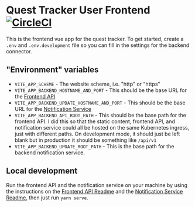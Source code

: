 # Quest Tracker User Frontend [![CircleCI](https://circleci.com/gh/emanguy/QuestTracker-UserFrontend.svg?style=svg)](https://circleci.com/gh/emanguy/QuestTracker-UserFrontend)

This is the frontend vue app for the quest tracker. To get started, create a `.env` and `.env.development` file
so you can fill in the settings for the backend connector.

## "Environment" variables

* `VITE_APP_SCHEME` - The website scheme, i.e. "http" or "https"
* `VITE_APP_BACKEND_HOSTNAME_AND_PORT` - This should be the base URL for the [Frontend API](https://github.com/emanguy/QuestTracker-FrontendApi)
* `VITE_APP_BACKEND_UPDATE_HOSTNAME_AND_PORT` - This should be the base URL for the [Notification Service](https://github.com/emanguy/QuestTracker-NotificationService)
* `VITE_APP_BACKEND_API_ROOT_PATH` - This should be the base path for the frontend API. I did this so that the static content,
frontend API, and notification service could all be hosted on the same Kubernetes ingress, just with different paths. On development
mode, it should just be left blank but in production it should be something like `/api/v1`
* `VITE_APP_BACKEND_UPDATE_ROOT_PATH` - This is the base path for the backend notification service.

## Local development

Run the frontend API and the notification service on your machine by using the instructions on the [Frontend API Readme](https://github.com/emanguy/QuestTracker-FrontendApi/blob/master/README.md)
and the [Notification Service Readme](https://github.com/emanguy/QuestTracker-NotificationService/blob/master/README.md),
then just run `yarn serve`.

